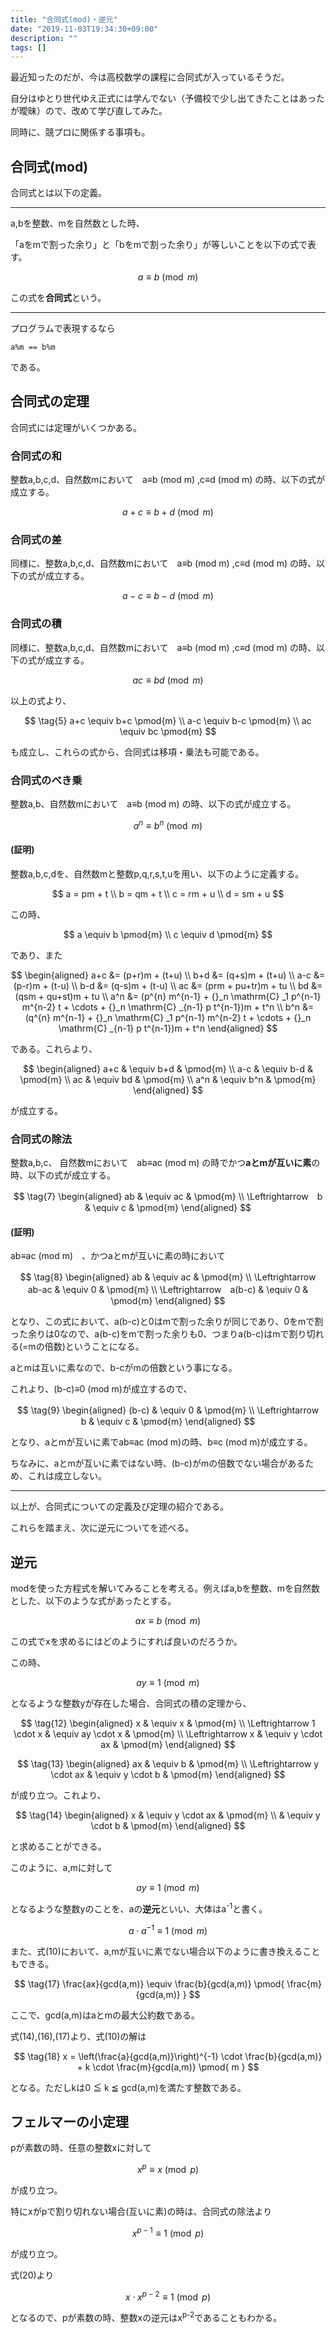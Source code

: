```yaml
---
title: "合同式(mod)・逆元"
date: "2019-11-03T19:34:30+09:00"
description: ""
tags: []
---
```


最近知ったのだが、今は高校数学の課程に合同式が入っているそうだ。

自分はゆとり世代ゆえ正式には学んでない（予備校で少し出てきたことはあったが曖昧）ので、改めて学び直してみた。

同時に、競プロに関係する事項も。

## 合同式(mod)

合同式とは以下の定義。

<hr>

a,bを整数、mを自然数とした時、

「aをmで割った余り」と「bをmで割った余り」が等しいことを以下の式で表す。

$$
\tag{1}
a  \equiv b \pmod{m}
$$

この式を**合同式**という。

<hr>

プログラムで表現するなら 

```
a%m == b%m
```

である。

## 合同式の定理

合同式には定理がいくつかある。

### 合同式の和

整数a,b,c,d、自然数mにおいて　a≡b (mod m) ,c≡d (mod m) の時、以下の式が成立する。

$$
\tag{2}
a+c  \equiv b+d \pmod{m}
$$

### 合同式の差

同様に、整数a,b,c,d、自然数mにおいて　a≡b (mod m) ,c≡d (mod m) の時、以下の式が成立する。

$$
\tag{3}
a-c  \equiv b-d \pmod{m}
$$

### 合同式の積

同様に、整数a,b,c,d、自然数mにおいて　a≡b (mod m) ,c≡d (mod m) の時、以下の式が成立する。

$$
\tag{4}
ac  \equiv bd \pmod{m}
$$

以上の式より、

$$
\tag{5}
a+c  \equiv b+c \pmod{m} \\
a-c  \equiv b-c \pmod{m} \\
ac  \equiv bc \pmod{m} 
$$

も成立し、これらの式から、合同式は移項・乗法も可能である。

### 合同式のべき乗


整数a,b、自然数mにおいて　a≡b (mod m) の時、以下の式が成立する。

$$
\tag{6}
a^n  \equiv b^n \pmod{m}
$$


#### (証明)

整数a,b,c,dを、自然数mと整数p,q,r,s,t,uを用い、以下のように定義する。

$$
a = pm + t \\
b = qm + t \\
c = rm + u \\
d = sm + u 
$$

この時、

$$
a  \equiv b \pmod{m} \\
c  \equiv d \pmod{m}
$$

であり、また

$$
\begin{aligned}
a+c  &= (p+r)m + (t+u) \\
b+d  &= (q+s)m + (t+u) \\
a-c  &= (p-r)m + (t-u) \\
b-d  &= (q-s)m + (t-u) \\
ac   &= (prm + pu+tr)m + tu \\
bd   &= (qsm + qu+st)m + tu \\
a^n  &= (p^{n} m^{n-1} + {}_n \mathrm{C} _1 p^{n-1} m^{n-2} t + \cdots + {}_n \mathrm{C} _{n-1} p t^{n-1})m + t^n \\
b^n  &= (q^{n} m^{n-1} + {}_n \mathrm{C} _1 p^{n-1} m^{n-2} t + \cdots + {}_n \mathrm{C} _{n-1} p t^{n-1})m + t^n
\end{aligned}
$$

である。これらより、

$$
\begin{aligned}
a+c  & \equiv b+d & \pmod{m} \\
a-c  & \equiv b-d & \pmod{m} \\
ac   & \equiv bd  & \pmod{m} \\
a^n  & \equiv b^n & \pmod{m}
\end{aligned}
$$

が成立する。



### 合同式の除法

整数a,b,c、 自然数mにおいて　ab≡ac (mod m) の時でかつ**aとmが互いに素**の時、以下の式が成立する。

$$
\tag{7}
\begin{aligned}
ab  & \equiv ac & \pmod{m} \\
\Leftrightarrow　b  & \equiv c & \pmod{m}
\end{aligned}
$$


#### (証明)

ab≡ac (mod m)　、かつaとmが互いに素の時において

$$
\tag{8}
\begin{aligned}
ab  & \equiv ac & \pmod{m} \\
\Leftrightarrow　ab-ac   & \equiv 0 & \pmod{m} \\
\Leftrightarrow　a(b-c)  & \equiv 0 & \pmod{m}
\end{aligned}
$$

となり、この式において、a(b-c)と0はmで割った余りが同じであり、0をmで割った余りは0なので、a(b-c)をmで割った余りも0、つまりa(b-c)はmで割り切れる(=mの倍数)ということになる。

aとmは互いに素なので、b-cがmの倍数という事になる。

これより、(b-c)≡0 (mod m)が成立するので、

$$
\tag{9}
\begin{aligned}
(b-c)  & \equiv 0 & \pmod{m} \\
\Leftrightarrow　b   & \equiv c & \pmod{m} 
\end{aligned}
$$

となり、aとmが互いに素でab≡ac (mod m)の時、b≡c (mod m)が成立する。

ちなみに、aとmが互いに素ではない時、(b-c)がmの倍数でない場合があるため、これは成立しない。


<hr>

以上が、合同式についての定義及び定理の紹介である。

これらを踏まえ、次に逆元についてを述べる。


## 逆元

modを使った方程式を解いてみることを考える。例えばa,bを整数、mを自然数とした、以下のような式があったとする。

$$
\tag{10}
ax  \equiv b \pmod{m}
$$

この式でxを求めるにはどのようにすれば良いのだろうか。

この時、

$$
\tag{11}
ay \equiv 1 \pmod{m}
$$

となるような整数yが存在した場合、合同式の積の定理から、

$$
\tag{12}
\begin{aligned}
x & \equiv x & \pmod{m} \\
\Leftrightarrow 1 \cdot x & \equiv ay \cdot x & \pmod{m} \\
\Leftrightarrow x & \equiv y \cdot ax & \pmod{m} 
\end{aligned}
$$

$$
\tag{13}
\begin{aligned}
ax & \equiv b & \pmod{m} \\
\Leftrightarrow y \cdot ax & \equiv y \cdot b & \pmod{m}
\end{aligned}
$$

が成り立つ。これより、

$$
\tag{14}
\begin{aligned}
x & \equiv y \cdot ax & \pmod{m} \\
  & \equiv y \cdot b & \pmod{m}
\end{aligned}
$$

と求めることができる。

このように、a,mに対して

$$
\tag{15}
ay \equiv 1 \pmod{m}
$$

となるような整数yのことを、aの**逆元**といい、大体はa<sup>-1</sup>と書く。

$$
\tag{16}
a \cdot a^{-1} \equiv 1 \pmod{m}
$$

また、式(10)において、a,mが互いに素でない場合以下のように書き換えることもできる。

$$
\tag{17}
\frac{ax}{gcd(a,m)}  \equiv \frac{b}{gcd(a,m)} \pmod{ \frac{m}{gcd(a,m)} }
$$

ここで、gcd(a,m)はaとmの最大公約数である。

式(14),(16),(17)より、式(10)の解は

$$
\tag{18}
x  =  \left(\frac{a}{gcd(a,m)}\right)^{-1} \cdot \frac{b}{gcd(a,m)} +  k \cdot \frac{m}{gcd(a,m)} \pmod{ m } 
$$

となる。ただしkは0 ≦ k ≦ gcd(a,m)を満たす整数である。


## フェルマーの小定理

pが素数の時、任意の整数xに対して

$$
\tag{19}
x^p  \equiv x \pmod{p}
$$

が成り立つ。

特にxがpで割り切れない場合(互いに素)の時は、合同式の除法より

$$
\tag{20}
x^{p-1}  \equiv 1 \pmod{p}
$$

が成り立つ。

式(20)より

$$
\tag{21}
x \cdot x^{p-2}  \equiv 1 \pmod{p}
$$

となるので、pが素数の時、整数xの逆元はx<sup>p-2</sup>であることもわかる。

<!--
## オイラーの定理

フェルマーの小定理はpが素数の時のみ使える定理であった。pが素数でない(合成数)時はどのようにすれば良いのだろうか。

実はpが素数でない時は、**オイラーの定理**という定理が適用できる。

合成数pを

$$
\tag{22}
p = p_{1}^{e_{1}} p_{2}^{e_{2}} \cdots p_{n}^{e_{n}}
$$

と表した時、オイラー関数φ(p)を以下のように定義する。

$$
\tag{23}
\phi(p) = p \prod_{i=1}^n \frac{p_{i}-1}{p_{i}}
$$

式(23)は、実はp以下のpと互いに素な自然数の個数と等しくなる。

またこの時、pと互いに素な整数xについて、以下の式も成り立つ。

$$
\tag{24}
x^{\phi(p)}  \equiv 1 \pmod{p}
$$
-->